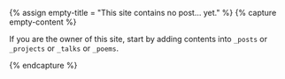 {% assign empty-title = "This site contains no post... yet." %}
{% capture empty-content %}

If you are the owner of this site, start by adding contents into `_posts` or `_projects` or `_talks` or `_poems`.


{% endcapture %}
